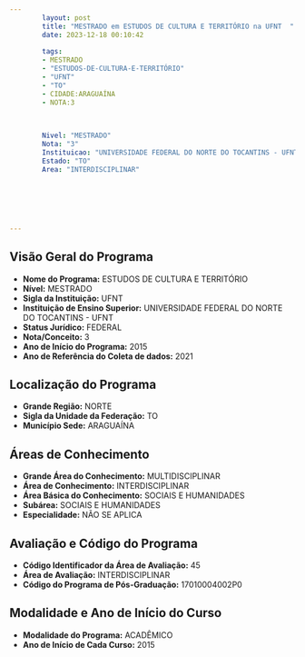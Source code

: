 ```yaml
---
        layout: post
        title: "MESTRADO em ESTUDOS DE CULTURA E TERRITÓRIO na UFNT  "
        date: 2023-12-18 00:10:42
     
        tags:
        - MESTRADO
        - "ESTUDOS-DE-CULTURA-E-TERRITÓRIO"
        - "UFNT"
        - "TO"
        - CIDADE:ARAGUAÍNA
        - NOTA:3
        
       

        Nivel: "MESTRADO"
        Nota: "3"
        Instituicao: "UNIVERSIDADE FEDERAL DO NORTE DO TOCANTINS - UFNT"
        Estado: "TO"
        Area: "INTERDISCIPLINAR"
        
        
        
        
        
        
---
```

## Visão Geral do Programa
- **Nome do Programa:** ESTUDOS DE CULTURA E TERRITÓRIO
- **Nível:** MESTRADO
- **Sigla da Instituição:** UFNT
- **Instituição de Ensino Superior:** UNIVERSIDADE FEDERAL DO NORTE DO TOCANTINS - UFNT
- **Status Jurídico:** FEDERAL
- **Nota/Conceito:** 3
- **Ano de Início do Programa:** 2015
- **Ano de Referência do Coleta de dados:** 2021

## Localização do Programa
- **Grande Região:** NORTE
- **Sigla da Unidade da Federação:** TO
- **Município Sede:** ARAGUAÍNA

## Áreas de Conhecimento
- **Grande Área do Conhecimento:** MULTIDISCIPLINAR
- **Área de Conhecimento:** INTERDISCIPLINAR
- **Área Básica do Conhecimento:** SOCIAIS E HUMANIDADES
- **Subárea:** SOCIAIS E HUMANIDADES
- **Especialidade:** NÃO SE APLICA

## Avaliação e Código do Programa
- **Código Identificador da Área de Avaliação:** 45
- **Área de Avaliação:** INTERDISCIPLINAR
- **Código do Programa de Pós-Graduação:** 17010004002P0


## Modalidade e Ano de Início do Curso
- **Modalidade do Programa:** ACADÊMICO
- **Ano de Início de Cada Curso:** 2015

